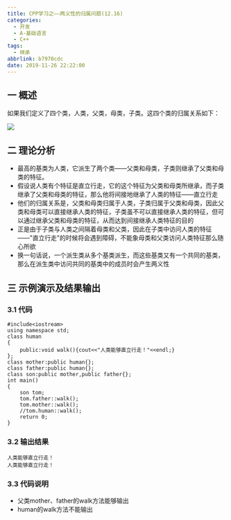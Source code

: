 ```yaml
---
title: CPP学习之——两义性的归属问题(12.16)
categories:
  - 开发
  - A-基础语言
  - C++
tags:
  - 继承
abbrlink: b7970cdc
date: 2019-11-26 22:22:00
---
```

## 一 概述

如果我们定义了四个类，人类，父类，母类，子类。这四个类的归属关系如下：  

![][1]

<!--more-->

## 二 理论分析

* 最高的基类为人类，它派生了两个类——父类和母类，子类则继承了父类和母类的特征。
* 假设说人类有个特征是直立行走，它的这个特征为父类和母类所继承，而子类继承了父类和母类的特征，那么他将间接地继承了人类的特征——直立行走
* 他们的归属关系是，父类和母类归属于人类，子类归属于父类和母类，因此父类和母类可以直接继承人类的特征，子类虽不可以直接继承人类的特征，但可以通过继承父类和母类的特征，从而达到间接继承人类特征的目的
* 正是由于子类与人类之间隔着母类和父类，因此在子类中访问人类的特征——"直立行走"的时候将会遇到障碍，不能象母类和父类访问人类特征那么随心所欲
* 换一句话说，一个派生类从多个基类派生，而这些基类又有一个共同的基类，那么在派生类中访问共同的基类中的成员时会产生两义性

## 三 示例演示及结果输出

### 3.1 代码

```
#include<iostream>
using namespace std;
class human
{
	public:void walk(){cout<<"人类能够直立行走！"<<endl;}
};
class mother:public human{};
class father:public human{};
class son:public mother,public father{};
int main()
{
	son tom;
	tom.father::walk();
	tom.mother::walk();
	//tom.human::walk();
	return 0;
}
```

### 3.2 输出结果

```
人类能够直立行走！
人类能够直立行走！
```

### 3.3 代码说明

* 父类mother、father的walk方法能够输出
* human的walk方法不能输出



[1]:https://cdn.jsdelivr.net/gh/PGzxc/CDN@master/blog-image/cpp-more-parent-extends.png